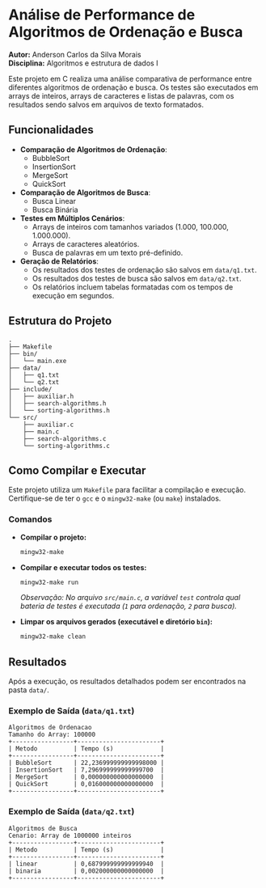 # Análise de Performance de Algoritmos de Ordenação e Busca

**Autor:** Anderson Carlos da Silva Morais  
**Disciplina:** Algoritmos e estrutura de dados I

Este projeto em C realiza uma análise comparativa de performance entre diferentes algoritmos de ordenação e busca. Os testes são executados em arrays de inteiros, arrays de caracteres e listas de palavras, com os resultados sendo salvos em arquivos de texto formatados.

## Funcionalidades

- **Comparação de Algoritmos de Ordenação**:
  - BubbleSort
  - InsertionSort
  - MergeSort
  - QuickSort
- **Comparação de Algoritmos de Busca**:
  - Busca Linear
  - Busca Binária
- **Testes em Múltiplos Cenários**:
  - Arrays de inteiros com tamanhos variados (1.000, 100.000, 1.000.000).
  - Arrays de caracteres aleatórios.
  - Busca de palavras em um texto pré-definido.
- **Geração de Relatórios**:
  - Os resultados dos testes de ordenação são salvos em `data/q1.txt`.
  - Os resultados dos testes de busca são salvos em `data/q2.txt`.
  - Os relatórios incluem tabelas formatadas com os tempos de execução em segundos.

## Estrutura do Projeto

```
.
├── Makefile
├── bin/
│   └── main.exe
├── data/
│   ├── q1.txt
│   └── q2.txt
├── include/
│   ├── auxiliar.h
│   ├── search-algorithms.h
│   └── sorting-algorithms.h
└── src/
    ├── auxiliar.c
    ├── main.c
    ├── search-algorithms.c
    └── sorting-algorithms.c
```

## Como Compilar e Executar

Este projeto utiliza um `Makefile` para facilitar a compilação e execução. Certifique-se de ter o `gcc` e o `mingw32-make` (ou `make`) instalados.

### Comandos

- **Compilar o projeto:**
  ```sh
  mingw32-make
  ```
- **Compilar e executar todos os testes:**
  ```sh
  mingw32-make run
  ```
  *Observação: No arquivo `src/main.c`, a variável `test` controla qual bateria de testes é executada (`1` para ordenação, `2` para busca).*

- **Limpar os arquivos gerados (executável e diretório `bin`):**
  ```sh
  mingw32-make clean
  ```

## Resultados

Após a execução, os resultados detalhados podem ser encontrados na pasta `data/`.

### Exemplo de Saída (`data/q1.txt`)

```plaintext
Algoritmos de Ordenacao
Tamanho do Array: 100000
+-----------------+-----------------------+
| Metodo          | Tempo (s)             |
+-----------------+-----------------------+
| BubbleSort      | 22,236999999999998000 |
| InsertionSort   | 7,296999999999999700  |
| MergeSort       | 0,000000000000000000  |
| QuickSort       | 0,016000000000000000  |
+-----------------+-----------------------+
```

### Exemplo de Saída (`data/q2.txt`)

```plaintext
Algoritmos de Busca
Cenario: Array de 1000000 inteiros
+-----------------+-----------------------+
| Metodo          | Tempo (s)             |
+-----------------+-----------------------+
| linear          | 0,687999999999999940  |
| binaria         | 0,002000000000000000  |
+-----------------+-----------------------+
```
